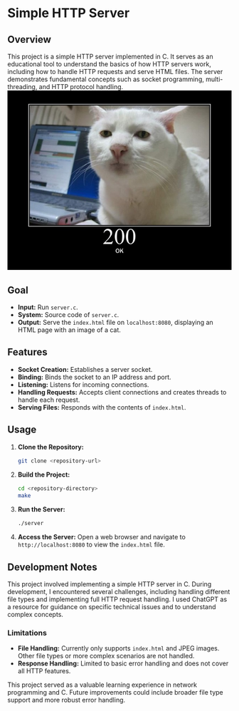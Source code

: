 # Simple HTTP Server

## Overview

This project is a simple HTTP server implemented in C. It serves as an educational tool to understand the basics of how HTTP servers work, including how to handle HTTP requests and serve HTML files. The server demonstrates fundamental concepts such as socket programming, multi-threading, and HTTP protocol handling.
![Cat 200 OK Image](ok.jpg)

## Goal

- **Input:** Run `server.c`.
- **System:** Source code of `server.c`.
- **Output:** Serve the `index.html` file on `localhost:8080`, displaying an HTML page with an image of a cat.

## Features

- **Socket Creation:** Establishes a server socket.
- **Binding:** Binds the socket to an IP address and port.
- **Listening:** Listens for incoming connections.
- **Handling Requests:** Accepts client connections and creates threads to handle each request.
- **Serving Files:** Responds with the contents of `index.html`.

## Usage

1. **Clone the Repository:**
   ```sh
   git clone <repository-url>
   ```
2. **Build the Project:**
   ```sh
   cd <repository-directory>
   make
   ```
3. **Run the Server:**
   ```sh
   ./server
   ```
4. **Access the Server:**
   Open a web browser and navigate to `http://localhost:8080` to view the `index.html` file.

## Development Notes

This project involved implementing a simple HTTP server in C. During development, I encountered several challenges, including handling different file types and implementing full HTTP request handling. I used ChatGPT as a resource for guidance on specific technical issues and to understand complex concepts.

### Limitations
- **File Handling:** Currently only supports `index.html` and JPEG images. Other file types or more complex scenarios are not handled.
- **Response Handling:** Limited to basic error handling and does not cover all HTTP features.

This project served as a valuable learning experience in network programming and C. Future improvements could include broader file type support and more robust error handling.

